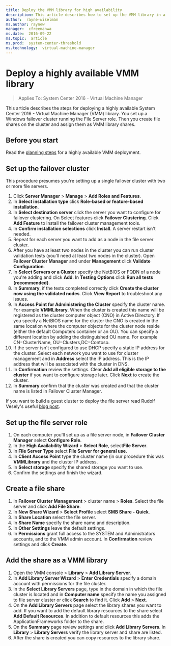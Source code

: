 ```yaml
---
title: Deploy the VMM library for high availability
description: This article describes how to set up the VMM library in a highly available deployment
author:  rayne-wiselman
ms.author: raynew
manager:  cfreemanwa
ms.date:  2016-09-22
ms.topic:  article
ms.prod:  system-center-threshold
ms.technology:  virtual-machine-manager
---
```


# Deploy a highly available VMM library

>Applies To: System Center 2016 - Virtual Machine Manager

This article describes the steps for deploying a highly available System Center 2016 - Virtual Machine Manager (VMM) library. You set up a Windows failover cluster running the File Server role. Then you create file shares on the cluster and assign them as VMM library shares.


## Before you start

Read the [planning steps](../plan/plan-ha-deployment.md) for a highly available VMM deployment.



## Set up the failover cluster

This procedure presumes you're setting up a single failover cluster with two or more file servers.

1. Click **Server Manager** > **Manage** > **Add Roles and Features**.
2. In **Select installation type** click **Role-based or feature-based installation**.
3. In **Select destination server** click the server you want to configure for failover clustering. On Select features click **Failover Clustering**. Click **Add Feature** to install the failover cluster management tools.
4. In **Confirm installation selections** click **Install**. A server restart isn't needed.
5. Repeat for each server you want to add as a node in the file server cluster.
6. After you have at least two nodes in the cluster you can run cluster validation tests (you'll need at least two nodes in the cluster). Open **Failover Cluster Manager** and under **Management** click **Validate Configuration**.
7. In **Select Servers or a Cluster** specify the NetBIOS or FQDN of a node you're adding and click **Add**. In **Testing Options** click **Run all tests (recommended)**.
8. In **Summary**, if the tests completed correctly click **Create the cluster now using the validated nodes**. Click **View Report** to troubleshoot any issues.
9. In **Access Point for Administering the Cluster** specify the cluster name. For example **VMMLibrary**. When the cluster is created this name will be registered as the cluster computer object (CNO) in Active Directory. If you specify a NetBIOS name for the cluster the CNO is created in the same location where the computer objects for the cluster node reside (either the default Computers container or an OU). You can specify a different location by adding the distinguished OU name. For example CN=ClusterName, OU=Clusters,DC=Contoso.
10. If the server isn't configured to use DHCP specify a static IP address for the cluster. Select each network you want to use for cluster management and in **Address** select the IP address. This is the IP address that will be associated with the cluster in DNS.
11. In **Confirmation** review the settings. Clear **Add all eligible storage to the cluster** if you want to configure storage later. Click **Next** to create the cluster.
12. In **Summary** confirm that the cluster was created and that the cluster name is listed in Failover Cluster Manager.

If you want to build a guest cluster to deploy the file server read Rudolf Vesely's useful [blog post](https://techstronghold.com/blogs/virtualization/building-guest-virtual-file-server-failover-cluster-on-hyper-v-host-with-windows-server-2012-r2).

## Set up the file server role

1. On each computer you'll set up as a file server node, in **Failover Cluster Manager** select **Configure Role**.
2. In the **High Availability Wizard** > **Select Role**, select**File Server**.
3. In **File Server Type** select **File Server for general use**.
4.  In **Client Access Point** type the cluster name (in our procedure this was **VMMLibrary** and the cluster IP address.
5.  In **Select storage** specify the shared storage you want to use.
6.  Confirm the settings and finish the wizard.

## Create a file share

1. In **Failover Cluster Management** > cluster name > **Roles**. Select the file server and click **Add File Share**.
2. In **New Share Wizard** > **Select Profile** select **SMB Share - Quick**.
3. In **Share Location** select the file server.
4. In **Share Name** specify the share name and description.
5. In **Other Settings** leave the default settings.
6. In **Permissions** grant full access to the SYSTEM and Administrators accounts, and to the VMM admin account. In **Confirmation** review settings and click **Create**.

## Add the share as a VMM library

1. Open the VMM console > **Library** > **Add Library Server**.
2. In **Add Library Server Wizard** > **Enter Credentials** specify a domain account with permissions for the file cluster.
3. In the **Select Library Servers** page, type in the domain in which the file cluster is located and in **Computer name** specify the name you assigned to file server cluster or click **Search** to find it. Click **Add** > **Next**.
4. On the **Add Library Servers** page select the library shares you want to add. If you want to add the default library resources to the share select **Add Default Resources**. In addition to default resources this adds the ApplicationFrameworks folder to the share.
5. On the **Summary** page review settings and click **Add Library Servers**. In **Library** > **Library Servers** verify the library server and share are listed.
6. After the share is created you can copy resources to the library share.
